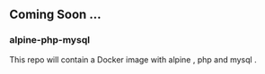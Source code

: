 ## Coming Soon  ...

### alpine-php-mysql
This repo will contain a Docker image with alpine  , php and mysql . 
